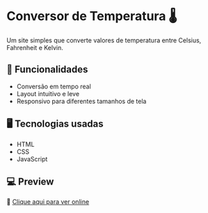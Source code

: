 # Conversor de Temperatura 🌡️

Um site simples que converte valores de temperatura entre Celsius, Fahrenheit e Kelvin.

## 🔧 Funcionalidades

- Conversão em tempo real
- Layout intuitivo e leve
- Responsivo para diferentes tamanhos de tela

## 🖥️ Tecnologias usadas

- HTML
- CSS
- JavaScript

## 💻 Preview

🔗 [Clique aqui para ver online](https://victors-dev.github.io/conversor-de-temperatura/)
